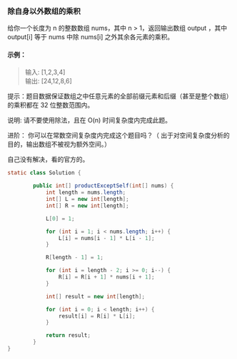 ### 除自身以外数组的乘积
给你一个长度为 n 的整数数组 nums，其中 n > 1，返回输出数组 output ，其中 output[i] 等于 nums 中除 nums[i] 之外其余各元素的乘积。
#### 示例：
> 输入: [1,2,3,4]\
> 输出: [24,12,8,6]

提示：题目数据保证数组之中任意元素的全部前缀元素和后缀（甚至是整个数组）的乘积都在 32 位整数范围内。

说明: 请不要使用除法，且在 O(n) 时间复杂度内完成此题。

进阶：
你可以在常数空间复杂度内完成这个题目吗？（ 出于对空间复杂度分析的目的，输出数组不被视为额外空间。）

自己没有解决，看的官方的。
```java
static class Solution {
    
        public int[] productExceptSelf(int[] nums) {
            int length = nums.length;
            int[] L = new int[length];
            int[] R = new int[length];

            L[0] = 1;

            for (int i = 1; i < nums.length; i++) {
                L[i] = nums[i - 1] * L[i - 1];
            }

            R[length - 1] = 1;

            for (int i = length - 2; i >= 0; i--) {
                R[i] = R[i + 1] * nums[i + 1];
            }

            int[] result = new int[length];

            for (int i = 0; i < length; i++) {
                result[i] = R[i] * L[i];
            }

            return result;
        }
}
```